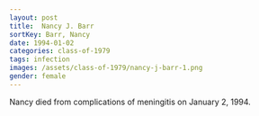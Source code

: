 ```yaml
---
layout: post
title:  Nancy J. Barr
sortKey: Barr, Nancy
date: 1994-01-02
categories: class-of-1979
tags: infection
images: /assets/class-of-1979/nancy-j-barr-1.png
gender: female
---
```

Nancy died from complications of meningitis on January 2, 1994.
